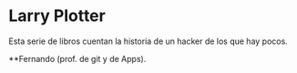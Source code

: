# Larry Plotter

Esta serie de libros cuentan la historia de un hacker de los que hay pocos.

**Fernando (prof. de git y de Apps).

